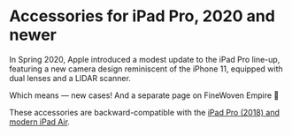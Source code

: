 # Accessories for iPad Pro, 2020 and newer

In Spring 2020, Apple introduced a modest update to the iPad Pro line-up, featuring a new camera design reminiscent of the iPhone 11, equipped with dual lenses and a LIDAR scanner.

Which means — new cases! And a separate page on FineWoven Empire 🥲

These accessories are backward-compatible with the [iPad Pro (2018) and modern iPad Air](latest-ipad/ipad_pro2).
